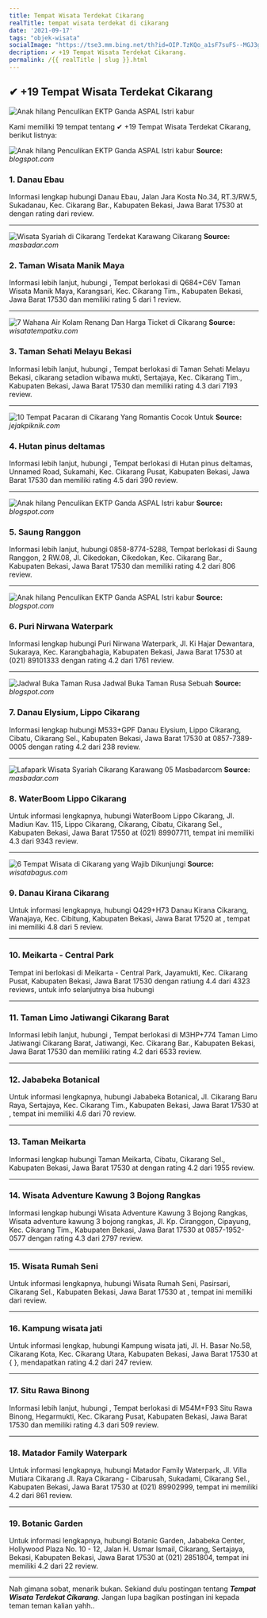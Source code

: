 ```yaml
---
title: Tempat Wisata Terdekat Cikarang
realTitle: tempat wisata terdekat di cikarang
date: '2021-09-17'
tags: "objek-wisata"
socialImage: "https://tse3.mm.bing.net/th?id=OIP.TzKQo_a1sF7suFS--MGJ3gHaGy&amp;pid=15.1"
decription: ✔ +19 Tempat Wisata Terdekat Cikarang.
permalink: /{{ realTitle | slug }}.html
---
```


## ✔ +19 Tempat Wisata Terdekat Cikarang

![Anak hilang Penculikan EKTP Ganda  ASPAL Istri kabur ](https://4.bp.blogspot.com/-sujJghsk1Qc/V_pX9fb00ZI/AAAAAAAAAMc/tynhZWvSJPkmuvI_Z1Fvlu_NWAiicuO4gCLcB/s640/PPOLISI%2BNANA11054.jpg)



Kami memiliki 19 tempat tentang ✔ +19 Tempat Wisata Terdekat Cikarang, berikut listnya:



![Anak hilang Penculikan EKTP Ganda  ASPAL Istri kabur ](https://tse1.mm.bing.net/th?id=OIP.ZWrc1Oz_zQ1iLB1oBiKNlAHaJf&amp;pid=15.1)
**Source:** _blogspot.com_


### 1. Danau Ebau



Informasi lengkap hubungi Danau Ebau, Jalan Jara Kosta No.34, RT.3/RW.5, Sukadanau, Kec. Cikarang Bar., Kabupaten Bekasi, Jawa Barat 17530 at  dengan rating  dari  review.

---


![Wisata Syariah di Cikarang Terdekat Karawang Cikarang](https://tse1.mm.bing.net/th?id=OIP.tjgUU3IEMgt8nuuLQDncKAAAAA&amp;pid=15.1)
**Source:** _masbadar.com_


### 2. Taman Wisata Manik Maya



Informasi lebih lanjut, hubungi , Tempat berlokasi di Q684+C6V Taman Wisata Manik Maya, Karangsari, Kec. Cikarang Tim., Kabupaten Bekasi, Jawa Barat 17530 dan memiliki rating 5 dari 1 review.

---


![7 Wahana Air Kolam Renang Dan Harga Ticket di Cikarang ](https://tse2.mm.bing.net/th?id=OIP.MvZJ7mAHTz2JvS_ojN6lPwHaD4&amp;pid=15.1)
**Source:** _wisatatempatku.com_


### 3. Taman Sehati Melayu Bekasi



Informasi lebih lanjut, hubungi , Tempat berlokasi di Taman Sehati Melayu Bekasi, cikarang setadion wibawa mukti, Sertajaya, Kec. Cikarang Tim., Kabupaten Bekasi, Jawa Barat 17530 dan memiliki rating 4.3 dari 7193 review.

---


![10 Tempat Pacaran di Cikarang Yang Romantis Cocok Untuk ](https://tse1.mm.bing.net/th?id=OIP.CfHMZP3RnMYbp4iXJM5nEgHaEd&amp;pid=15.1)
**Source:** _jejakpiknik.com_


### 4. Hutan pinus deltamas



Informasi lebih lanjut, hubungi , Tempat berlokasi di Hutan pinus deltamas, Unnamed Road, Sukamahi, Kec. Cikarang Pusat, Kabupaten Bekasi, Jawa Barat 17530 dan memiliki rating 4.5 dari 390 review.

---


![Anak hilang Penculikan EKTP Ganda  ASPAL Istri kabur ](https://tse1.mm.bing.net/th?id=OIP.GtS4pcsxS4btGShAZMc2yAHaKH&amp;pid=15.1)
**Source:** _blogspot.com_


### 5. Saung Ranggon



Informasi lebih lanjut, hubungi 0858-8774-5288, Tempat berlokasi di Saung Ranggon, 2 RW.08, Jl. Cikedokan, Cikedokan, Kec. Cikarang Bar., Kabupaten Bekasi, Jawa Barat 17530 dan memiliki rating 4.2 dari 806 review.

---


![Anak hilang Penculikan EKTP Ganda  ASPAL Istri kabur ](https://tse1.mm.bing.net/th?id=OIP.Qb6md7aNvcS-IIzcTrh99AHaKg&amp;pid=15.1)
**Source:** _blogspot.com_


### 6. Puri Nirwana Waterpark



Informasi lengkap hubungi Puri Nirwana Waterpark, Jl. Ki Hajar Dewantara, Sukaraya, Kec. Karangbahagia, Kabupaten Bekasi, Jawa Barat 17530 at (021) 89101333 dengan rating 4.2 dari 1761 review.

---


![Jadwal Buka Taman Rusa  Jadwal Buka Taman Rusa  Sebuah ](https://tse1.mm.bing.net/th?id=OIP.OrFZL99MWzWp0XD0klrTtgHaHa&amp;pid=15.1)
**Source:** _blogspot.com_


### 7. Danau Elysium, Lippo Cikarang



Informasi lengkap hubungi M533+GPF Danau Elysium, Lippo Cikarang, Cibatu, Cikarang Sel., Kabupaten Bekasi, Jawa Barat 17530 at 0857-7389-0005 dengan rating 4.2 dari 238 review.

---


![Lafapark Wisata Syariah Cikarang Karawang 05  Masbadarcom](https://tse2.mm.bing.net/th?id=OIP.lJAO_m1deotT0sJeqzAlnwHaE4&amp;pid=15.1)
**Source:** _masbadar.com_


### 8. WaterBoom Lippo Cikarang



Untuk informasi lengkapnya, hubungi WaterBoom Lippo Cikarang, Jl. Madiun Kav. 115, Lippo Cikarang, Cikarang, Cibatu, Cikarang Sel., Kabupaten Bekasi, Jawa Barat 17550 at (021) 89907711, tempat ini memiliki 4.3 dari 9343 review.

---


![ 6 Tempat Wisata di Cikarang yang Wajib Dikunjungi](https://tse2.mm.bing.net/th?id=OIP.b85_q9fD7WhsshFYXZypCQHaEK&amp;pid=15.1)
**Source:** _wisatabagus.com_


### 9. Danau Kirana Cikarang



Untuk informasi lengkapnya, hubungi Q429+H73 Danau Kirana Cikarang, Wanajaya, Kec. Cibitung, Kabupaten Bekasi, Jawa Barat 17520 at , tempat ini memiliki 4.8 dari 5 review.

---


### 10. Meikarta - Central Park



Tempat ini berlokasi di Meikarta - Central Park, Jayamukti, Kec. Cikarang Pusat, Kabupaten Bekasi, Jawa Barat 17530 dengan ratiung 4.4 dari 4323 reviews, untuk info selanjutnya bisa hubungi 

---


### 11. Taman Limo Jatiwangi Cikarang Barat



Informasi lebih lanjut, hubungi , Tempat berlokasi di M3HP+774 Taman Limo Jatiwangi Cikarang Barat, Jatiwangi, Kec. Cikarang Bar., Kabupaten Bekasi, Jawa Barat 17530 dan memiliki rating 4.2 dari 6533 review.

---


### 12. Jababeka Botanical



Untuk informasi lengkapnya, hubungi Jababeka Botanical, Jl. Cikarang Baru Raya, Sertajaya, Kec. Cikarang Tim., Kabupaten Bekasi, Jawa Barat 17530 at , tempat ini memiliki 4.6 dari 70 review.

---


### 13. Taman Meikarta



Informasi lengkap hubungi Taman Meikarta, Cibatu, Cikarang Sel., Kabupaten Bekasi, Jawa Barat 17530 at  dengan rating 4.2 dari 1955 review.

---


### 14. Wisata Adventure Kawung 3 Bojong Rangkas



Informasi lengkap hubungi Wisata Adventure Kawung 3 Bojong Rangkas, Wisata adventure kawung 3 bojong rangkas, Jl. Kp. Ciranggon, Cipayung, Kec. Cikarang Tim., Kabupaten Bekasi, Jawa Barat 17530 at 0857-1952-0577 dengan rating 4.3 dari 2797 review.

---


### 15. Wisata Rumah Seni



Untuk informasi lengkapnya, hubungi Wisata Rumah Seni, Pasirsari, Cikarang Sel., Kabupaten Bekasi, Jawa Barat 17530 at , tempat ini memiliki  dari  review.

---


### 16. Kampung wisata jati



Untuk informasi lengkap, hubungi Kampung wisata jati, Jl. H. Basar No.58, Cikarang Kota, Kec. Cikarang Utara, Kabupaten Bekasi, Jawa Barat 17530 at {  }, mendapatkan rating 4.2 dari 247 review.

---


### 17. Situ Rawa Binong



Informasi lebih lanjut, hubungi , Tempat berlokasi di M54M+F93 Situ Rawa Binong, Hegarmukti, Kec. Cikarang Pusat, Kabupaten Bekasi, Jawa Barat 17530 dan memiliki rating 4.3 dari 509 review.

---


### 18. Matador Family Waterpark



Untuk informasi lengkapnya, hubungi Matador Family Waterpark, Jl. Villa Mutiara Cikarang Jl. Raya Cikarang - Cibarusah, Sukadami, Cikarang Sel., Kabupaten Bekasi, Jawa Barat 17530 at (021) 89902999, tempat ini memiliki 4.2 dari 861 review.

---


### 19. Botanic Garden



Untuk informasi lengkapnya, hubungi Botanic Garden, Jababeka Center, Hollywood Plaza No. 10 - 12, Jalan H. Usmar Ismail, Cikarang, Sertajaya, Bekasi, Kabupaten Bekasi, Jawa Barat 17530 at (021) 2851804, tempat ini memiliki 4.2 dari 22 review.

---









Nah gimana sobat, menarik bukan. Sekiand dulu postingan tentang ***Tempat Wisata Terdekat Cikarang***. Jangan lupa bagikan postingan ini kepada teman teman kalian yahh..
